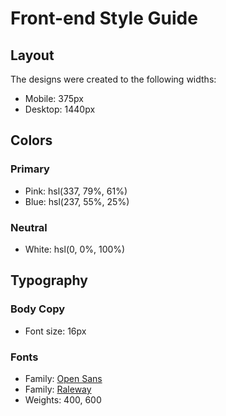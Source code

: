 # Front-end Style Guide

## Layout

The designs were created to the following widths:

- Mobile: 375px
- Desktop: 1440px

## Colors

### Primary

- Pink: hsl(337, 79%, 61%) 
- Blue: hsl(237, 55%, 25%)

### Neutral

- White: hsl(0, 0%, 100%) 

## Typography

### Body Copy

- Font size: 16px

### Fonts

- Family: [Open Sans](https://fonts.google.com/specimen/Open+Sans)
- Family: [Raleway](https://fonts.google.com/specimen/Raleway)
- Weights: 400, 600

